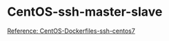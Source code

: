 # CentOS-ssh-master-slave

[Reference: CentOS-Dockerfiles-ssh-centos7](https://github.com/CentOS/CentOS-Dockerfiles/tree/master/ssh/centos7)
